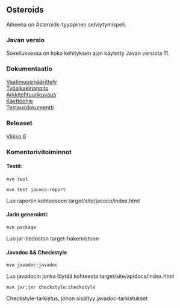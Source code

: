 ## **Osteroids**

Aiheena on Asteroids-tyyppinen selviytymispeli.

### Javan versio

Sovelluksessa on koko kehityksen ajan käytetty Javan versiota 11.

### **Dokumentaatio**
[Vaatimuusmäärittely](https://github.com/ArtKoski/ot-harjoitustyo/blob/master/Osteroids/dokumentaatio/maarittelydokumentti.md)  
[Työaikakirjanpito](https://github.com/ArtKoski/ot-harjoitustyo/blob/master/Osteroids/dokumentaatio/tuntikirjanpito.md)  
[Arkkitehtuurikuvaus](https://github.com/ArtKoski/ot-harjoitustyo/blob/master/Osteroids/dokumentaatio/arkkitehtuuri.md)  
[Käyttöohje](https://github.com/ArtKoski/ot-harjoitustyo/blob/master/Osteroids/dokumentaatio/kayttoohje.md)  
[Testausdokumentti](https://github.com/ArtKoski/ot-harjoitustyo/blob/master/Osteroids/dokumentaatio/testausdokumentti.md)
### Releaset
[Viikko 6](https://github.com/ArtKoski/ot-harjoitustyo/releases/tag/viikko6)


### Komentorivitoiminnot


#### Testit: 
```
mvn test
```
```
mvn test jacoco:report
```
Luo raportin kohteeseen target/site/jacoco/index.html

#### Jarin generointi:
```
mvn package
```
Luo jar-tiedoston target-hakemistoon

#### Javadoc && Checkstyle
```
mvn javadoc:javadoc
```
Luo javadocin jonka löytää kohteesta target/site/apidocs/index.html

```
mvn jxr:jxr checkstyle:checkstyle
```
Checkstyle-tarkistus, johon sisältyy javadoc-tarkistukset
